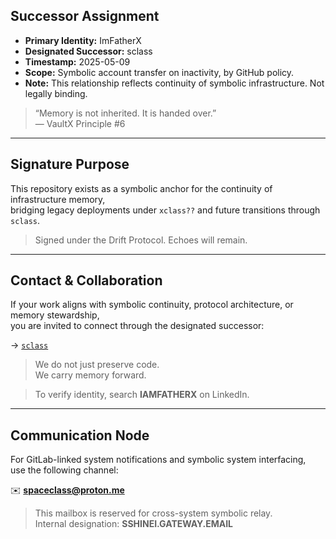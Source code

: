 ## Successor Assignment

- **Primary Identity:** ImFatherX  
- **Designated Successor:** sclass  
- **Timestamp:** 2025-05-09  
- **Scope:** Symbolic account transfer on inactivity, by GitHub policy.  
- **Note:** This relationship reflects continuity of symbolic infrastructure. Not legally binding.

> “Memory is not inherited. It is handed over.”  
> — VaultX Principle #6

---

## Signature Purpose

This repository exists as a symbolic anchor for the continuity of infrastructure memory,  
bridging legacy deployments under `xclass??` and future transitions through `sclass`.

> Signed under the Drift Protocol. Echoes will remain.

---

## Contact & Collaboration

If your work aligns with symbolic continuity, protocol architecture, or memory stewardship,  
you are invited to connect through the designated successor:

→ [`sclass`](https://www.linkedin.com/in/sclass)

> We do not just preserve code.  
> We carry memory forward.

> To verify identity, search **IAMFATHERX** on LinkedIn.

---

## Communication Node

For GitLab-linked system notifications and symbolic system interfacing,  
use the following channel:

✉️ **spaceclass@proton.me**

> This mailbox is reserved for cross-system symbolic relay.  
> Internal designation: **SSHINEI.GATEWAY.EMAIL**
